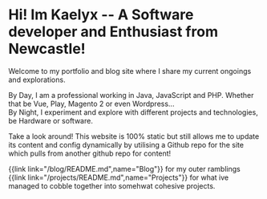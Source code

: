 # Hi! Im Kaelyx -- A Software developer and Enthusiast from Newcastle!

Welcome to my portfolio and blog site where I share my current ongoings and explorations.

By Day, I am a professional working in Java, JavaScript and PHP. Whether that be Vue, Play, Magento 2 or even  Wordpress...<br>
By Night, I experiment and explore with different projects and technologies, be Hardware or software. <br>

Take a look around! This website is 100% static but still allows me to update its content and config dynamically by utilising a Github repo for the site which pulls from another github repo for content!

{{link link="/blog/README.md",name="Blog"}} for my outer ramblings <br>
{{link link="/projects/README.md",name="Projects"}} for what ive managed to cobble together into somehwat cohesive projects.
